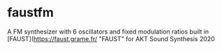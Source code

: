 # faustfm
A FM synthesizer with 6 oscillators and fixed modulation ratios built in [FAUST](https://faust.grame.fr/ "FAUST" for AKT Sound Synthesis 2020
